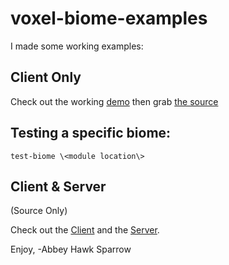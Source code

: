 voxel-biome-examples
====================

I made some working examples:

Client Only
-----------

Check out the working [demo](https://khrome.github.io/voxel-biome-examples/index.html) then grab [the source](https://github.com/khrome/voxel-biome-examples/blob/master/client.js)

Testing a specific biome:
-------------------------

    test-biome \<module location\>

Client & Server
---------------
(Source Only)

Check out the [Client](https://github.com/khrome/voxel-async-simulation/blob/master/example-client.js) and the [Server](https://github.com/khrome/voxel-async-simulation/blob/master/example-sample-biome-server.js).

Enjoy,
    -Abbey Hawk Sparrow
